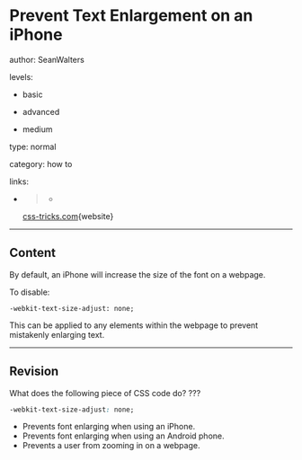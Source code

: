 # Prevent Text Enlargement on an iPhone
author: SeanWalters

levels:

  - basic

  - advanced

  - medium

type: normal

category: how to

links:

  - >-
    [css-tricks.com](https://css-tricks.com/prevent-iphone-text-enlargement/){website}

---
## Content

By default, an iPhone will increase the size of the font on a webpage. 

To disable:

```
-webkit-text-size-adjust: none;
```
This can be applied to any elements within the webpage to prevent mistakenly enlarging text.

---
## Revision

What does the following piece of CSS code do? ???
```css
-webkit-text-size-adjust: none;
```
* Prevents font enlarging when using an iPhone.
* Prevents font enlarging when using an Android phone.
* Prevents a user from zooming in on a webpage.